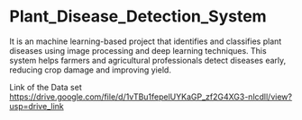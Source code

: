 # Plant_Disease_Detection_System
It is an  machine learning-based project that identifies and classifies plant diseases using image processing and deep learning techniques. This system helps farmers and agricultural professionals detect diseases early, reducing crop damage and improving yield.

Link of the Data set  https://drive.google.com/file/d/1vTBu1fepelUYKaGP_zf2G4XG3-nlcdll/view?usp=drive_link
